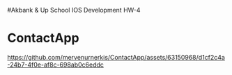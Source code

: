 #Akbank & Up School IOS Development HW-4

# ContactApp

https://github.com/mervenurnerkis/ContactApp/assets/63150968/d1cf2c4a-24b7-4f0e-af8c-698ab0c6eddc

